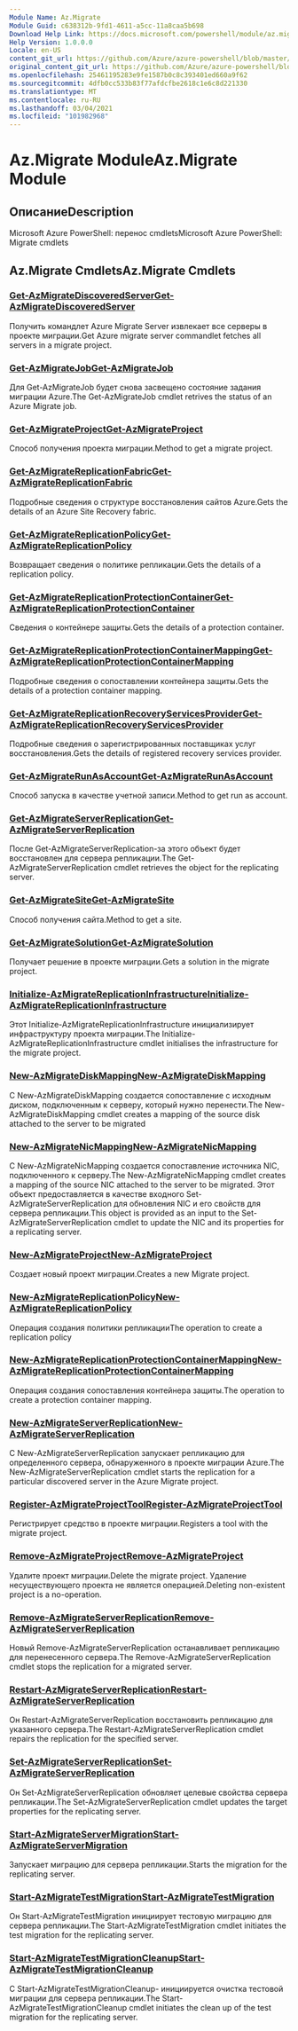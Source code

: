 ```yaml
---
Module Name: Az.Migrate
Module Guid: c638312b-9fd1-4611-a5cc-11a8caa5b698
Download Help Link: https://docs.microsoft.com/powershell/module/az.migrate
Help Version: 1.0.0.0
Locale: en-US
content_git_url: https://github.com/Azure/azure-powershell/blob/master/src/Migrate/help/Az.Migrate.md
original_content_git_url: https://github.com/Azure/azure-powershell/blob/master/src/Migrate/help/Az.Migrate.md
ms.openlocfilehash: 25461195283e9fe1587b0c8c393401ed660a9f62
ms.sourcegitcommit: 4dfb0cc533b83f77afdcfbe2618c1e6c8d221330
ms.translationtype: MT
ms.contentlocale: ru-RU
ms.lasthandoff: 03/04/2021
ms.locfileid: "101982968"
---
```

# <span data-ttu-id="a7308-101">Az.Migrate Module</span><span class="sxs-lookup"><span data-stu-id="a7308-101">Az.Migrate Module</span></span>
## <span data-ttu-id="a7308-102">Описание</span><span class="sxs-lookup"><span data-stu-id="a7308-102">Description</span></span>
<span data-ttu-id="a7308-103">Microsoft Azure PowerShell: перенос cmdlets</span><span class="sxs-lookup"><span data-stu-id="a7308-103">Microsoft Azure PowerShell: Migrate cmdlets</span></span>

## <span data-ttu-id="a7308-104">Az.Migrate Cmdlets</span><span class="sxs-lookup"><span data-stu-id="a7308-104">Az.Migrate Cmdlets</span></span>
### [<span data-ttu-id="a7308-105">Get-AzMigrateDiscoveredServer</span><span class="sxs-lookup"><span data-stu-id="a7308-105">Get-AzMigrateDiscoveredServer</span></span>](Get-AzMigrateDiscoveredServer.md)
<span data-ttu-id="a7308-106">Получить командлет Azure Migrate Server извлекает все серверы в проекте миграции.</span><span class="sxs-lookup"><span data-stu-id="a7308-106">Get Azure migrate server commandlet fetches all servers in a migrate project.</span></span>

### [<span data-ttu-id="a7308-107">Get-AzMigrateJob</span><span class="sxs-lookup"><span data-stu-id="a7308-107">Get-AzMigrateJob</span></span>](Get-AzMigrateJob.md)
<span data-ttu-id="a7308-108">Для Get-AzMigrateJob будет снова засвещено состояние задания миграции Azure.</span><span class="sxs-lookup"><span data-stu-id="a7308-108">The Get-AzMigrateJob cmdlet retrives the status of an Azure Migrate job.</span></span>

### [<span data-ttu-id="a7308-109">Get-AzMigrateProject</span><span class="sxs-lookup"><span data-stu-id="a7308-109">Get-AzMigrateProject</span></span>](Get-AzMigrateProject.md)
<span data-ttu-id="a7308-110">Способ получения проекта миграции.</span><span class="sxs-lookup"><span data-stu-id="a7308-110">Method to get a migrate project.</span></span>

### [<span data-ttu-id="a7308-111">Get-AzMigrateReplicationFabric</span><span class="sxs-lookup"><span data-stu-id="a7308-111">Get-AzMigrateReplicationFabric</span></span>](Get-AzMigrateReplicationFabric.md)
<span data-ttu-id="a7308-112">Подробные сведения о структуре восстановления сайтов Azure.</span><span class="sxs-lookup"><span data-stu-id="a7308-112">Gets the details of an Azure Site Recovery fabric.</span></span>

### [<span data-ttu-id="a7308-113">Get-AzMigrateReplicationPolicy</span><span class="sxs-lookup"><span data-stu-id="a7308-113">Get-AzMigrateReplicationPolicy</span></span>](Get-AzMigrateReplicationPolicy.md)
<span data-ttu-id="a7308-114">Возвращает сведения о политике репликации.</span><span class="sxs-lookup"><span data-stu-id="a7308-114">Gets the details of a replication policy.</span></span>

### [<span data-ttu-id="a7308-115">Get-AzMigrateReplicationProtectionContainer</span><span class="sxs-lookup"><span data-stu-id="a7308-115">Get-AzMigrateReplicationProtectionContainer</span></span>](Get-AzMigrateReplicationProtectionContainer.md)
<span data-ttu-id="a7308-116">Сведения о контейнере защиты.</span><span class="sxs-lookup"><span data-stu-id="a7308-116">Gets the details of a protection container.</span></span>

### [<span data-ttu-id="a7308-117">Get-AzMigrateReplicationProtectionContainerMapping</span><span class="sxs-lookup"><span data-stu-id="a7308-117">Get-AzMigrateReplicationProtectionContainerMapping</span></span>](Get-AzMigrateReplicationProtectionContainerMapping.md)
<span data-ttu-id="a7308-118">Подробные сведения о сопоставлении контейнера защиты.</span><span class="sxs-lookup"><span data-stu-id="a7308-118">Gets the details of a protection container mapping.</span></span>

### [<span data-ttu-id="a7308-119">Get-AzMigrateReplicationRecoveryServicesProvider</span><span class="sxs-lookup"><span data-stu-id="a7308-119">Get-AzMigrateReplicationRecoveryServicesProvider</span></span>](Get-AzMigrateReplicationRecoveryServicesProvider.md)
<span data-ttu-id="a7308-120">Подробные сведения о зарегистрированных поставщиках услуг восстановления.</span><span class="sxs-lookup"><span data-stu-id="a7308-120">Gets the details of registered recovery services provider.</span></span>

### [<span data-ttu-id="a7308-121">Get-AzMigrateRunAsAccount</span><span class="sxs-lookup"><span data-stu-id="a7308-121">Get-AzMigrateRunAsAccount</span></span>](Get-AzMigrateRunAsAccount.md)
<span data-ttu-id="a7308-122">Способ запуска в качестве учетной записи.</span><span class="sxs-lookup"><span data-stu-id="a7308-122">Method to get run as account.</span></span>

### [<span data-ttu-id="a7308-123">Get-AzMigrateServerReplication</span><span class="sxs-lookup"><span data-stu-id="a7308-123">Get-AzMigrateServerReplication</span></span>](Get-AzMigrateServerReplication.md)
<span data-ttu-id="a7308-124">После Get-AzMigrateServerReplication-за этого объект будет восстановлен для сервера репликации.</span><span class="sxs-lookup"><span data-stu-id="a7308-124">The Get-AzMigrateServerReplication cmdlet retrieves the object for the replicating server.</span></span>

### [<span data-ttu-id="a7308-125">Get-AzMigrateSite</span><span class="sxs-lookup"><span data-stu-id="a7308-125">Get-AzMigrateSite</span></span>](Get-AzMigrateSite.md)
<span data-ttu-id="a7308-126">Способ получения сайта.</span><span class="sxs-lookup"><span data-stu-id="a7308-126">Method to get a site.</span></span>

### [<span data-ttu-id="a7308-127">Get-AzMigrateSolution</span><span class="sxs-lookup"><span data-stu-id="a7308-127">Get-AzMigrateSolution</span></span>](Get-AzMigrateSolution.md)
<span data-ttu-id="a7308-128">Получает решение в проекте миграции.</span><span class="sxs-lookup"><span data-stu-id="a7308-128">Gets a solution in the migrate project.</span></span>

### [<span data-ttu-id="a7308-129">Initialize-AzMigrateReplicationInfrastructure</span><span class="sxs-lookup"><span data-stu-id="a7308-129">Initialize-AzMigrateReplicationInfrastructure</span></span>](Initialize-AzMigrateReplicationInfrastructure.md)
<span data-ttu-id="a7308-130">Этот Initialize-AzMigrateReplicationInfrastructure инициализирует инфраструктуру проекта миграции.</span><span class="sxs-lookup"><span data-stu-id="a7308-130">The Initialize-AzMigrateReplicationInfrastructure cmdlet initialises the infrastructure for the migrate project.</span></span>

### [<span data-ttu-id="a7308-131">New-AzMigrateDiskMapping</span><span class="sxs-lookup"><span data-stu-id="a7308-131">New-AzMigrateDiskMapping</span></span>](New-AzMigrateDiskMapping.md)
<span data-ttu-id="a7308-132">С New-AzMigrateDiskMapping создается сопоставление с исходным диском, подключенным к серверу, который нужно перенести.</span><span class="sxs-lookup"><span data-stu-id="a7308-132">The New-AzMigrateDiskMapping cmdlet creates a mapping of the source disk attached to the server to be migrated</span></span>

### [<span data-ttu-id="a7308-133">New-AzMigrateNicMapping</span><span class="sxs-lookup"><span data-stu-id="a7308-133">New-AzMigrateNicMapping</span></span>](New-AzMigrateNicMapping.md)
<span data-ttu-id="a7308-134">С New-AzMigrateNicMapping создается сопоставление источника NIC, подключенного к серверу.</span><span class="sxs-lookup"><span data-stu-id="a7308-134">The New-AzMigrateNicMapping cmdlet creates a mapping of the source NIC attached to the server to be migrated.</span></span>
<span data-ttu-id="a7308-135">Этот объект предоставляется в качестве входного Set-AzMigrateServerReplication для обновления NIC и его свойств для сервера репликации.</span><span class="sxs-lookup"><span data-stu-id="a7308-135">This object is provided as an input to the Set-AzMigrateServerReplication cmdlet to update the NIC and its properties for a replicating server.</span></span>

### [<span data-ttu-id="a7308-136">New-AzMigrateProject</span><span class="sxs-lookup"><span data-stu-id="a7308-136">New-AzMigrateProject</span></span>](New-AzMigrateProject.md)
<span data-ttu-id="a7308-137">Создает новый проект миграции.</span><span class="sxs-lookup"><span data-stu-id="a7308-137">Creates a new Migrate project.</span></span>

### [<span data-ttu-id="a7308-138">New-AzMigrateReplicationPolicy</span><span class="sxs-lookup"><span data-stu-id="a7308-138">New-AzMigrateReplicationPolicy</span></span>](New-AzMigrateReplicationPolicy.md)
<span data-ttu-id="a7308-139">Операция создания политики репликации</span><span class="sxs-lookup"><span data-stu-id="a7308-139">The operation to create a replication policy</span></span>

### [<span data-ttu-id="a7308-140">New-AzMigrateReplicationProtectionContainerMapping</span><span class="sxs-lookup"><span data-stu-id="a7308-140">New-AzMigrateReplicationProtectionContainerMapping</span></span>](New-AzMigrateReplicationProtectionContainerMapping.md)
<span data-ttu-id="a7308-141">Операция создания сопоставления контейнера защиты.</span><span class="sxs-lookup"><span data-stu-id="a7308-141">The operation to create a protection container mapping.</span></span>

### [<span data-ttu-id="a7308-142">New-AzMigrateServerReplication</span><span class="sxs-lookup"><span data-stu-id="a7308-142">New-AzMigrateServerReplication</span></span>](New-AzMigrateServerReplication.md)
<span data-ttu-id="a7308-143">С New-AzMigrateServerReplication запускает репликацию для определенного сервера, обнаруженного в проекте миграции Azure.</span><span class="sxs-lookup"><span data-stu-id="a7308-143">The New-AzMigrateServerReplication cmdlet starts the replication for a particular discovered server in the Azure Migrate project.</span></span>

### [<span data-ttu-id="a7308-144">Register-AzMigrateProjectTool</span><span class="sxs-lookup"><span data-stu-id="a7308-144">Register-AzMigrateProjectTool</span></span>](Register-AzMigrateProjectTool.md)
<span data-ttu-id="a7308-145">Регистрирует средство в проекте миграции.</span><span class="sxs-lookup"><span data-stu-id="a7308-145">Registers a tool with the migrate project.</span></span>

### [<span data-ttu-id="a7308-146">Remove-AzMigrateProject</span><span class="sxs-lookup"><span data-stu-id="a7308-146">Remove-AzMigrateProject</span></span>](Remove-AzMigrateProject.md)
<span data-ttu-id="a7308-147">Удалите проект миграции.</span><span class="sxs-lookup"><span data-stu-id="a7308-147">Delete the migrate project.</span></span>
<span data-ttu-id="a7308-148">Удаление несуществующего проекта не является операцией.</span><span class="sxs-lookup"><span data-stu-id="a7308-148">Deleting non-existent project is a no-operation.</span></span>

### [<span data-ttu-id="a7308-149">Remove-AzMigrateServerReplication</span><span class="sxs-lookup"><span data-stu-id="a7308-149">Remove-AzMigrateServerReplication</span></span>](Remove-AzMigrateServerReplication.md)
<span data-ttu-id="a7308-150">Новый Remove-AzMigrateServerReplication останавливает репликацию для перенесенного сервера.</span><span class="sxs-lookup"><span data-stu-id="a7308-150">The Remove-AzMigrateServerReplication cmdlet stops the replication for a migrated server.</span></span>

### [<span data-ttu-id="a7308-151">Restart-AzMigrateServerReplication</span><span class="sxs-lookup"><span data-stu-id="a7308-151">Restart-AzMigrateServerReplication</span></span>](Restart-AzMigrateServerReplication.md)
<span data-ttu-id="a7308-152">Он Restart-AzMigrateServerReplication восстановить репликацию для указанного сервера.</span><span class="sxs-lookup"><span data-stu-id="a7308-152">The Restart-AzMigrateServerReplication cmdlet repairs the replication for the specified server.</span></span>

### [<span data-ttu-id="a7308-153">Set-AzMigrateServerReplication</span><span class="sxs-lookup"><span data-stu-id="a7308-153">Set-AzMigrateServerReplication</span></span>](Set-AzMigrateServerReplication.md)
<span data-ttu-id="a7308-154">Он Set-AzMigrateServerReplication обновляет целевые свойства сервера репликации.</span><span class="sxs-lookup"><span data-stu-id="a7308-154">The Set-AzMigrateServerReplication cmdlet updates the target properties for the replicating server.</span></span>

### [<span data-ttu-id="a7308-155">Start-AzMigrateServerMigration</span><span class="sxs-lookup"><span data-stu-id="a7308-155">Start-AzMigrateServerMigration</span></span>](Start-AzMigrateServerMigration.md)
<span data-ttu-id="a7308-156">Запускает миграцию для сервера репликации.</span><span class="sxs-lookup"><span data-stu-id="a7308-156">Starts the migration for the replicating server.</span></span>

### [<span data-ttu-id="a7308-157">Start-AzMigrateTestMigration</span><span class="sxs-lookup"><span data-stu-id="a7308-157">Start-AzMigrateTestMigration</span></span>](Start-AzMigrateTestMigration.md)
<span data-ttu-id="a7308-158">Он Start-AzMigrateTestMigration инициирует тестовую миграцию для сервера репликации.</span><span class="sxs-lookup"><span data-stu-id="a7308-158">The Start-AzMigrateTestMigration cmdlet initiates the test migration for the replicating server.</span></span>

### [<span data-ttu-id="a7308-159">Start-AzMigrateTestMigrationCleanup</span><span class="sxs-lookup"><span data-stu-id="a7308-159">Start-AzMigrateTestMigrationCleanup</span></span>](Start-AzMigrateTestMigrationCleanup.md)
<span data-ttu-id="a7308-160">С Start-AzMigrateTestMigrationCleanup- инициируется очистка тестовой миграции для сервера репликации.</span><span class="sxs-lookup"><span data-stu-id="a7308-160">The Start-AzMigrateTestMigrationCleanup cmdlet initiates the clean up of the test migration for the replicating server.</span></span>

